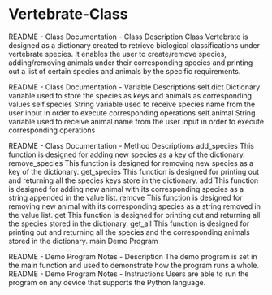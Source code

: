 # Vertebrate-Class

README - Class Documentation - Class Description
Class Vertebrate is designed as a dictionary created to retrieve biological classifications under vertebrate species. It enables the user to create/remove species, adding/removing animals under their corresponding species and printing out a list of certain species and animals by the specific requirements.

README - Class Documentation - Variable Descriptions
self.dict
Dictionary variable used to store the species as keys and animals as corresponding values
self.species
String variable used to receive species name from the user input in order to execute corresponding operations
self.animal
String variable used to receive animal name from the user input in order to execute corresponding operations

README - Class Documentation - Method Descriptions
add_species
This function is designed for adding new species as a key of the dictionary.
remove_species
This function is designed for removing new species as a key of the dictionary.
get_species
This function is designed for printing out and returning all the species keys store in the dictionary.
add
This function is designed for adding new animal with its corresponding species as a string appended in the value list.
remove
This function is designed for removing new animal with its corresponding species as a string removed in the value list.
get
This function is designed for printing out and returning all the species stored in the dictionary.
get_all
This function is designed for printing out and returning all the species and the corresponding animals stored in the dictionary.
main
Demo Program

README - Demo Program Notes - Description
The demo program is set in the main function and used to demonstrate how the program runs a whole.
README - Demo Program Notes - Instructions
Users are able to run the program on any device that supports the Python language.


